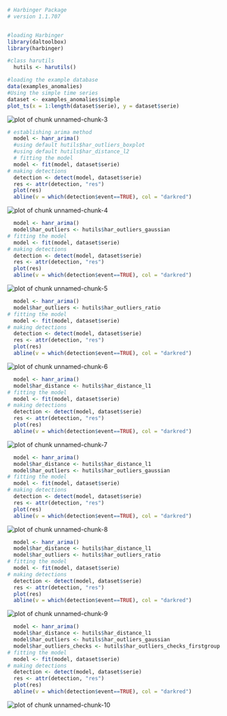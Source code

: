 
``` r
# Harbinger Package
# version 1.1.707


#loading Harbinger
library(daltoolbox)
library(harbinger) 
```


``` r
#class harutils
  hutils <- harutils()
```


``` r
#loading the example database
data(examples_anomalies)
#Using the simple time series 
dataset <- examples_anomalies$simple
plot_ts(x = 1:length(dataset$serie), y = dataset$serie)
```

![plot of chunk unnamed-chunk-3](fig/examples_harutils_outliers/unnamed-chunk-3-1.png)


``` r
# establishing arima method 
  model <- hanr_arima()
  #using default hutils$har_outliers_boxplot
  #using default hutils$har_distance_l2
  # fitting the model
  model <- fit(model, dataset$serie)
# making detections
  detection <- detect(model, dataset$serie)
  res <- attr(detection, "res")
  plot(res)
  abline(v = which(detection$event==TRUE), col = "darkred") 
```

![plot of chunk unnamed-chunk-4](fig/examples_harutils_outliers/unnamed-chunk-4-1.png)


``` r
  model <- hanr_arima()
  model$har_outliers <- hutils$har_outliers_gaussian
# fitting the model
  model <- fit(model, dataset$serie)
# making detections
  detection <- detect(model, dataset$serie)
  res <- attr(detection, "res")
  plot(res)
  abline(v = which(detection$event==TRUE), col = "darkred") 
```

![plot of chunk unnamed-chunk-5](fig/examples_harutils_outliers/unnamed-chunk-5-1.png)


``` r
  model <- hanr_arima()
  model$har_outliers <- hutils$har_outliers_ratio
# fitting the model
  model <- fit(model, dataset$serie)
# making detections
  detection <- detect(model, dataset$serie)
  res <- attr(detection, "res")
  plot(res)
  abline(v = which(detection$event==TRUE), col = "darkred")   
```

![plot of chunk unnamed-chunk-6](fig/examples_harutils_outliers/unnamed-chunk-6-1.png)


``` r
  model <- hanr_arima()
  model$har_distance <- hutils$har_distance_l1
# fitting the model
  model <- fit(model, dataset$serie)
# making detections
  detection <- detect(model, dataset$serie)
  res <- attr(detection, "res")
  plot(res)
  abline(v = which(detection$event==TRUE), col = "darkred") 
```

![plot of chunk unnamed-chunk-7](fig/examples_harutils_outliers/unnamed-chunk-7-1.png)


``` r
  model <- hanr_arima()
  model$har_distance <- hutils$har_distance_l1
  model$har_outliers <- hutils$har_outliers_gaussian
# fitting the model
  model <- fit(model, dataset$serie)
# making detections
  detection <- detect(model, dataset$serie)
  res <- attr(detection, "res")
  plot(res)
  abline(v = which(detection$event==TRUE), col = "darkred") 
```

![plot of chunk unnamed-chunk-8](fig/examples_harutils_outliers/unnamed-chunk-8-1.png)


``` r
  model <- hanr_arima()
  model$har_distance <- hutils$har_distance_l1
  model$har_outliers <- hutils$har_outliers_ratio
# fitting the model
  model <- fit(model, dataset$serie)
# making detections
  detection <- detect(model, dataset$serie)
  res <- attr(detection, "res")
  plot(res)
  abline(v = which(detection$event==TRUE), col = "darkred") 
```

![plot of chunk unnamed-chunk-9](fig/examples_harutils_outliers/unnamed-chunk-9-1.png)

``` r
  model <- hanr_arima()
  model$har_distance <- hutils$har_distance_l1
  model$har_outliers <- hutils$har_outliers_gaussian
  model$har_outliers_checks <- hutils$har_outliers_checks_firstgroup  
# fitting the model
  model <- fit(model, dataset$serie)
# making detections
  detection <- detect(model, dataset$serie)
  res <- attr(detection, "res")
  plot(res)
  abline(v = which(detection$event==TRUE), col = "darkred") 
```

![plot of chunk unnamed-chunk-10](fig/examples_harutils_outliers/unnamed-chunk-10-1.png)

